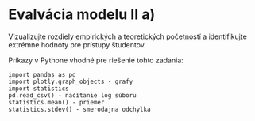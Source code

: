 # Evalvácia modelu II a)

Vizualizujte rozdiely empirických a teoretických početností a identifikujte extrémne hodnoty pre prístupy študentov.

Príkazy v Pythone vhodné pre riešenie tohto zadania:

```
import pandas as pd
import plotly.graph_objects - grafy
import statistics
pd.read_csv() - načítanie log súboru
statistics.mean() - priemer
statistics.stdev() - smerodajna odchylka
```
